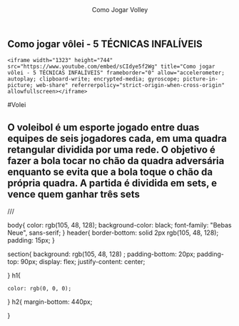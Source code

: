 <body>
 <link rel="stylesheet" href="styles.css"/>
 <link rel="preconnect" href="https://fonts.googleapis.com">
<link rel="preconnect" href="https://fonts.gstatic.com" crossorigin>
<link href="https://fonts.googleapis.com/css2?family=Bebas+Neue&display=swap" rel="stylesheet">

<header>Como Jogar Volley</header> 





<section>
    <h1>Como jogar vôlei - 5 TÉCNICAS INFALÍVEIS</h1>

    <iframe width="1323" height="744" src="https://www.youtube.com/embed/sCIdye5f2Wg" title="Como jogar vôlei - 5 TÉCNICAS INFALÍVEIS" frameborder="0" allow="accelerometer; autoplay; clipboard-write; encrypted-media; gyroscope; picture-in-picture; web-share" referrerpolicy="strict-origin-when-cross-origin" allowfullscreen></iframe>

</section>



<p>#Volei</p>

<h2>
    O voleibol é um esporte jogado entre duas equipes de seis jogadores cada, em uma quadra retangular dividida por uma rede.
     O objetivo é fazer a bola tocar no chão da quadra adversária
     enquanto se evita que a bola toque o chão da própria quadra. A partida é dividida em sets, e vence quem ganhar três sets
</h2>

</body>





///

body{
    color: rgb(105, 48, 128);
    background-color: black;
    font-family: "Bebas Neue", sans-serif;
}
header{
    border-bottom: solid 2px rgb(105, 48, 128);
    padding: 15px;
}

section{
 background: rgb(105, 48, 128) ;
 padding-bottom: 20px;
 padding-top: 90px;
 display: flex;
 justify-content: center;

}
h1{

    color: rgb(0, 0, 0);
}
h2{
   margin-bottom: 440px;



}


